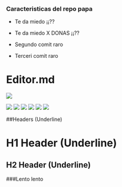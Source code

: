### Caracteristicas del repo papa

- Te da miedo ¡¡??
- Te da miedo X DONAS ¡¡??

- Segundo comit raro
- Terceri comit raro


# Editor.md

![](https://pandao.github.io/editor.md/images/logos/editormd-logo-180x180.png)

![](https://img.shields.io/github/stars/pandao/editor.md.svg) ![](https://img.shields.io/github/forks/pandao/editor.md.svg) ![](https://img.shields.io/github/tag/pandao/editor.md.svg) ![](https://img.shields.io/github/release/pandao/editor.md.svg) ![](https://img.shields.io/github/issues/pandao/editor.md.svg) ![](https://img.shields.io/bower/v/editor.md.svg)


##Headers (Underline)

H1 Header (Underline)
=============

H2 Header (Underline)
-------------

###Lento lento
                